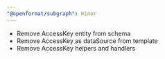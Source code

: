 ```yaml
---
"@openformat/subgraph": minor
---
```


- Remove AccessKey entity from schema
- Remove AccessKey as dataSource from template
- Remove AccessKey helpers and handlers
